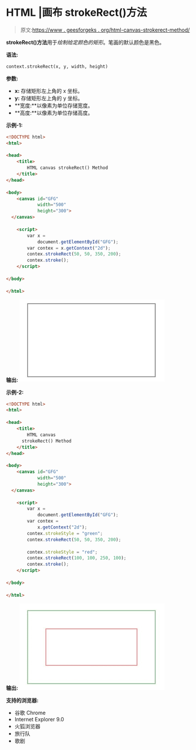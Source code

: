# HTML |画布 strokeRect()方法

> 原文:[https://www . geesforgeks . org/html-canvas-strokerect-method/](https://www.geeksforgeeks.org/html-canvas-strokerect-method/)

**strokeRect()方法**用于*绘制给定颜色的矩形*。笔画的默认颜色是黑色。

**语法:**

```html
context.strokeRect(x, y, width, height)
```

**参数:**

*   **x:** 存储矩形左上角的 x 坐标。
*   **y:** 存储矩形左上角的 y 坐标。
*   **宽度:**以像素为单位存储宽度。
*   **高度:**以像素为单位存储高度。

**示例-1:**

```html
<!DOCTYPE html>
<html>

<head>
    <title>
        HTML canvas strokeRect() Method
    </title>
</head>

<body>
    <canvas id="GFG"
            width="500" 
            height="300">
  </canvas>

    <script>
        var x =
            document.getElementById("GFG");
        var contex = x.getContext("2d");
        contex.strokeRect(50, 50, 350, 200);
        contex.stroke();
    </script>

</body>

</html>
```

**输出:**
![](img/dd2a6e69f11fee1badbbb0e4e1ffc7d4.png)

**示例-2:**

```html
<!DOCTYPE html>
<html>

<head>
    <title>
        HTML canvas 
      strokeRect() Method
    </title>
</head>

<body>
    <canvas id="GFG" 
            width="500"
            height="300">
  </canvas>

    <script>
        var x =
            document.getElementById("GFG");
        var contex =
            x.getContext("2d");
        contex.strokeStyle = "green";
        contex.strokeRect(50, 50, 350, 200);

        contex.strokeStyle = "red";
        contex.strokeRect(100, 100, 250, 100);
        contex.stroke();
    </script>

</body>

</html>
```

**输出:**
![](img/abedab31203e69202d85e5e74941bf5c.png)

**支持的浏览器:**

*   谷歌 Chrome
*   Internet Explorer 9.0
*   火狐浏览器
*   旅行队
*   歌剧